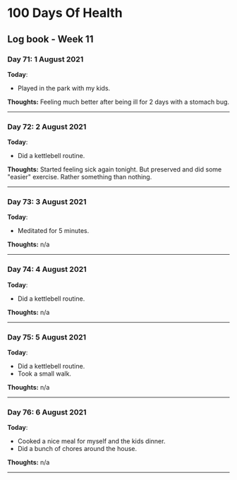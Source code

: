 # 100 Days Of Health

## Log book - Week 11

### Day 71: 1 August 2021

**Today**:

* Played in the park with my kids.

**Thoughts:** Feeling much better after being ill for 2 days with a stomach bug.

---

### Day 72: 2 August 2021

**Today**:

* Did a kettlebell routine.

**Thoughts:** Started feeling sick again tonight. But preserved and did some "easier" exercise. Rather something than nothing.

---

### Day 73: 3 August 2021

**Today**:

* Meditated for 5 minutes.

**Thoughts:** n/a

---

### Day 74: 4 August 2021

**Today**:

* Did a kettlebell routine.

**Thoughts:** n/a

---

### Day 75: 5 August 2021

**Today**:

* Did a kettlebell routine.
* Took a small walk.

**Thoughts:** n/a

---

### Day 76: 6 August 2021

**Today**:

* Cooked a nice meal for myself and the kids dinner.
* Did a bunch of chores around the house.

**Thoughts:** n/a

---